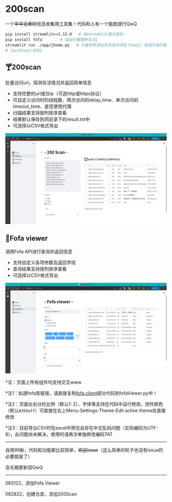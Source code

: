 # 200scan

一个~~平平无奇的~~信息收集用工具集！代码和人有一个能跑就行QwQ

```bash
pip install streamlit==1.12.0	# 由streamlit强力驱动
pip install fofa		# 如运行报错参见注1
streamlit run ./app/🥤home.py   # 为美观考虑在文件名中添加了emoji 如运行有问题直接删掉即可
# localhost:8501
```

## 🍸200scan

批量访问url，探测存活情况并返回简单信息

- 支持完整的url或仅ip（可选http或https协议）
- 可自定义访问时的线程数、两次访问的delay_time、单次访问的timeout_time、是否使用代理
- 扫描结果支持按列排序查看
- 结果默认保存到同目录下的result.txt中
- 可选择以CSV格式导出

![运行截图1](./image2.png)

## 🍺Fofa viewer

调用Fofa API进行查询并返回信息

- 支持自定义各项参数及返回字段
- 查询结果支持按列排序查看
- 可选择以CSV格式导出

![运行截图2](./image3.png)

*注：页面上所有组件均支持交互www

*注1：如遇fofa库报错，请直接复制[fofa.client](https://github.com/fofapro/fofa-py/blob/master/fofa/client.py)部分代码到fofaViewer.py中！

*注2：页面左右分栏比例（默认1: 2）、字体等支持在代码中自行修改，控件颜色（默认`#359aff`）可直接在右上Menu-Settings-Theme-Edit active theme处直接修改

*注3：目前导出CSV时在excel中预览会存在中文乱码问题（实际编码为UTF-8），此问题尚未解决，使用时请再次单独修改编码TAT

------

自用99新，代码和功能都比较简单，~~欢迎issue~~（这么简单的轮子也没有issue的必要就是了）

会长期更新捏QwQ

------

083122，添加Fofa Viewer

082822，创建仓库，添加200Scan
